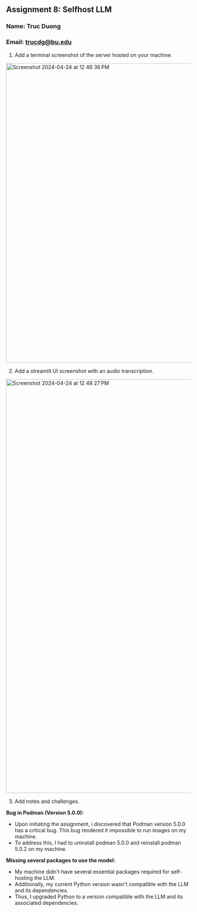 ## Assignment 8: Selfhost LLM
### Name: Truc Duong
### Email: trucdg@bu.edu

1. Add a terminal screenshot of the server hosted on your machine.

<img width="817" alt="Screenshot 2024-04-24 at 12 46 36 PM" src="https://github.com/trucdg/spark-seprep/assets/91285203/8b4cd80b-2250-4a18-83f4-f83ab5f99b6f">

2. Add a streamlit UI screenshot with an audio transcription.

<img width="1129" alt="Screenshot 2024-04-24 at 12 48 27 PM" src="https://github.com/trucdg/spark-seprep/assets/91285203/583a7e1a-93f6-494e-b6ca-748bad25b886">

3. Add notes and challenges.

**Bug in Podman (Version 5.0.0):**
- Upon initiating the assignment, i discovered that Podman version 5.0.0 has a critical bug. This bug rendered it impossible to run images on my machine.
- To address this, I had to uninstall podman 5.0.0 and reinstall podman 5.0.2 on my machine.

**Missing several packages to use the model:**
- My machine didn't have several essential packages required for self-hosting the LLM.
- Additionally, my current Python version wasn't compatible with the LLM and its dependencies.
- Thus, I upgraded Python to a version compatible with the LLM and its associated dependencies.
  


